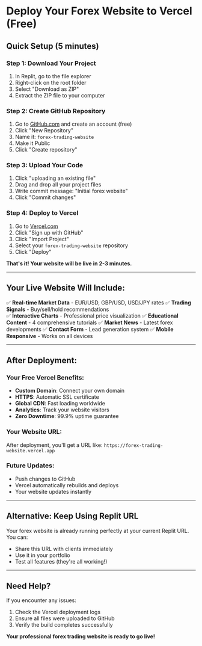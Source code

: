 # Deploy Your Forex Website to Vercel (Free)

## Quick Setup (5 minutes)

### Step 1: Download Your Project
1. In Replit, go to the file explorer
2. Right-click on the root folder
3. Select "Download as ZIP"
4. Extract the ZIP file to your computer

### Step 2: Create GitHub Repository
1. Go to [GitHub.com](https://github.com) and create an account (free)
2. Click "New Repository"
3. Name it: `forex-trading-website`
4. Make it Public
5. Click "Create repository"

### Step 3: Upload Your Code
1. Click "uploading an existing file"
2. Drag and drop all your project files
3. Write commit message: "Initial forex website"
4. Click "Commit changes"

### Step 4: Deploy to Vercel
1. Go to [Vercel.com](https://vercel.com)
2. Click "Sign up with GitHub"
3. Click "Import Project"
4. Select your `forex-trading-website` repository
5. Click "Deploy"

**That's it! Your website will be live in 2-3 minutes.**

---

## Your Live Website Will Include:

✅ **Real-time Market Data** - EUR/USD, GBP/USD, USD/JPY rates
✅ **Trading Signals** - Buy/sell/hold recommendations  
✅ **Interactive Charts** - Professional price visualization
✅ **Educational Content** - 4 comprehensive tutorials
✅ **Market News** - Latest forex developments
✅ **Contact Form** - Lead generation system
✅ **Mobile Responsive** - Works on all devices

---

## After Deployment:

### Your Free Vercel Benefits:
- **Custom Domain**: Connect your own domain
- **HTTPS**: Automatic SSL certificate
- **Global CDN**: Fast loading worldwide
- **Analytics**: Track your website visitors
- **Zero Downtime**: 99.9% uptime guarantee

### Your Website URL:
After deployment, you'll get a URL like:
`https://forex-trading-website.vercel.app`

### Future Updates:
- Push changes to GitHub
- Vercel automatically rebuilds and deploys
- Your website updates instantly

---

## Alternative: Keep Using Replit URL

Your forex website is already running perfectly at your current Replit URL. You can:
- Share this URL with clients immediately
- Use it in your portfolio
- Test all features (they're all working!)

---

## Need Help?
If you encounter any issues:
1. Check the Vercel deployment logs
2. Ensure all files were uploaded to GitHub
3. Verify the build completes successfully

**Your professional forex trading website is ready to go live!**